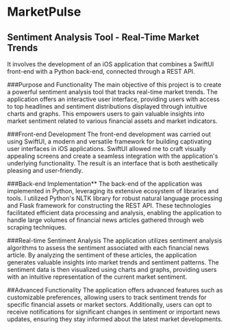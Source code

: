 # MarketPulse

## Sentiment Analysis Tool - Real-Time Market Trends

It involves the development of an iOS application that combines a SwiftUI front-end with a Python back-end, connected through a REST API.

###Purpose and Functionality
The main objective of this project is to create a powerful sentiment analysis tool that tracks real-time market trends. The application offers an interactive user interface, providing users with access to top headlines and sentiment distributions displayed through intuitive charts and graphs. This empowers users to gain valuable insights into market sentiment related to various financial assets and market indicators.

###Front-end Development
The front-end development was carried out using SwiftUI, a modern and versatile framework for building captivating user interfaces in iOS applications. SwiftUI allowed me to craft visually appealing screens and create a seamless integration with the application's underlying functionality. The result is an interface that is both aesthetically pleasing and user-friendly.

###Back-end Implementation**
The back-end of the application was implemented in Python, leveraging its extensive ecosystem of libraries and tools. I utilized Python's NLTK library for robust natural language processing and Flask framework for constructing the REST API. These technologies facilitated efficient data processing and analysis, enabling the application to handle large volumes of financial news articles gathered through web scraping techniques.

###Real-time Sentiment Analysis
The application utilizes sentiment analysis algorithms to assess the sentiment associated with each financial news article. By analyzing the sentiment of these articles, the application generates valuable insights into market trends and sentiment patterns. The sentiment data is then visualized using charts and graphs, providing users with an intuitive representation of the current market sentiment.

##Advanced Functionality
The application offers advanced features such as customizable preferences, allowing users to track sentiment trends for specific financial assets or market sectors. Additionally, users can opt to receive notifications for significant changes in sentiment or important news updates, ensuring they stay informed about the latest market developments.


